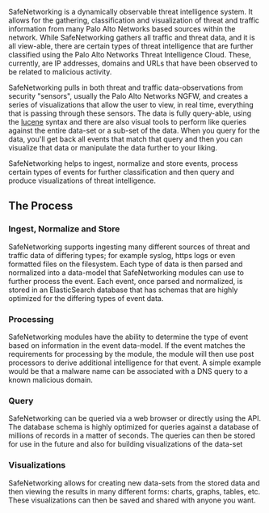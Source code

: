 SafeNetworking is a dynamically observable threat intelligence system. It allows for the gathering, classification and visualization of threat and traffic information from many Palo Alto Networks based sources within the network. While SafeNetworking gathers all traffic and threat data, and it is all view-able, there are certain types of threat intelligence that are further classified using the Palo Alto Networks Threat Intelligence Cloud.  These, currently, are IP addresses, domains and URLs that have been observed to be related to malicious activity.

SafeNetworking pulls in both threat and traffic data-observations from security "sensors", usually the Palo Alto Networks NGFW, and creates a series of visualizations that allow the user to view, in real time, everything that is passing through these sensors. The data is fully query-able, using the [lucene](https://lucene.apache.org/core/2_9_4/queryparsersyntax.html) syntax and there are also visual tools to perform like queries against the entire data-set or a sub-set of the data. When you query for the data, you'll get back all events that match that query and then you can visualize that data or manipulate the data further to your liking.

SafeNetworking helps to ingest, normalize and store events, process certain types of events for further classification and then query and produce visualizations of threat intelligence. 

## The Process

### Ingest, Normalize and Store

SafeNetworking supports ingesting many different sources of threat and traffic data of differing types; for example syslog, https logs or even formatted files on the filesystem. Each type of data is then parsed and normalized into a data-model that SafeNetworking modules can use to further process the event. Each event, once parsed and normalized, is stored in an ElasticSearch database that has schemas that are highly optimized for the differing types of event data.


### Processing

SafeNetworking modules have the ability to determine the type of event based on information in the event data-model.  If the event matches the requirements for processing by the module, the module will then use post processors to derive additional intelligence for that event. A simple example would be that a malware name can be associated with a DNS query to a known malicious domain.


### Query

SafeNetworking can be queried via a web browser or directly using the API. The database schema is highly optimized for queries against a database of millions of records in a matter of seconds.  The queries can then be stored for use in the future and also for building visualizations of the data-set


### Visualizations

SafeNetworking allows for creating new data-sets from the stored data and then viewing the results in many different forms: charts, graphs, tables, etc.  These visualizations can then be saved and shared with anyone you want.  
